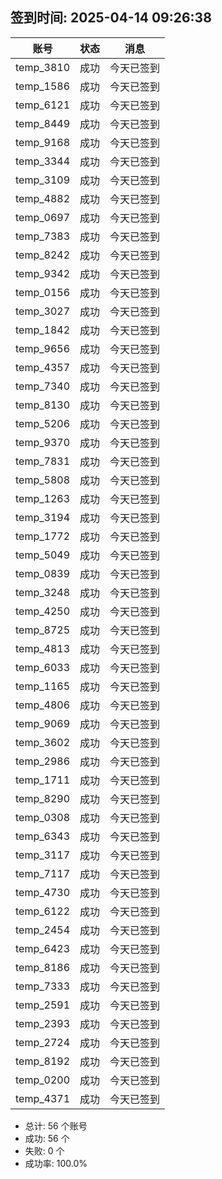 ## 签到时间: 2025-04-14 09:26:38

| 账号 | 状态 | 消息 |
|------|------|------|
| temp_3810 | 成功 | 今天已签到 |
| temp_1586 | 成功 | 今天已签到 |
| temp_6121 | 成功 | 今天已签到 |
| temp_8449 | 成功 | 今天已签到 |
| temp_9168 | 成功 | 今天已签到 |
| temp_3344 | 成功 | 今天已签到 |
| temp_3109 | 成功 | 今天已签到 |
| temp_4882 | 成功 | 今天已签到 |
| temp_0697 | 成功 | 今天已签到 |
| temp_7383 | 成功 | 今天已签到 |
| temp_8242 | 成功 | 今天已签到 |
| temp_9342 | 成功 | 今天已签到 |
| temp_0156 | 成功 | 今天已签到 |
| temp_3027 | 成功 | 今天已签到 |
| temp_1842 | 成功 | 今天已签到 |
| temp_9656 | 成功 | 今天已签到 |
| temp_4357 | 成功 | 今天已签到 |
| temp_7340 | 成功 | 今天已签到 |
| temp_8130 | 成功 | 今天已签到 |
| temp_5206 | 成功 | 今天已签到 |
| temp_9370 | 成功 | 今天已签到 |
| temp_7831 | 成功 | 今天已签到 |
| temp_5808 | 成功 | 今天已签到 |
| temp_1263 | 成功 | 今天已签到 |
| temp_3194 | 成功 | 今天已签到 |
| temp_1772 | 成功 | 今天已签到 |
| temp_5049 | 成功 | 今天已签到 |
| temp_0839 | 成功 | 今天已签到 |
| temp_3248 | 成功 | 今天已签到 |
| temp_4250 | 成功 | 今天已签到 |
| temp_8725 | 成功 | 今天已签到 |
| temp_4813 | 成功 | 今天已签到 |
| temp_6033 | 成功 | 今天已签到 |
| temp_1165 | 成功 | 今天已签到 |
| temp_4806 | 成功 | 今天已签到 |
| temp_9069 | 成功 | 今天已签到 |
| temp_3602 | 成功 | 今天已签到 |
| temp_2986 | 成功 | 今天已签到 |
| temp_1711 | 成功 | 今天已签到 |
| temp_8290 | 成功 | 今天已签到 |
| temp_0308 | 成功 | 今天已签到 |
| temp_6343 | 成功 | 今天已签到 |
| temp_3117 | 成功 | 今天已签到 |
| temp_7117 | 成功 | 今天已签到 |
| temp_4730 | 成功 | 今天已签到 |
| temp_6122 | 成功 | 今天已签到 |
| temp_2454 | 成功 | 今天已签到 |
| temp_6423 | 成功 | 今天已签到 |
| temp_8186 | 成功 | 今天已签到 |
| temp_7333 | 成功 | 今天已签到 |
| temp_2591 | 成功 | 今天已签到 |
| temp_2393 | 成功 | 今天已签到 |
| temp_2724 | 成功 | 今天已签到 |
| temp_8192 | 成功 | 今天已签到 |
| temp_0200 | 成功 | 今天已签到 |
| temp_4371 | 成功 | 今天已签到 |

- 总计: 56 个账号
- 成功: 56 个
- 失败: 0 个
- 成功率: 100.0%
